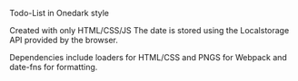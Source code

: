 Todo-List in Onedark style

Created with only HTML/CSS/JS
The date is stored using the Localstorage API provided by the browser.

Dependencies include loaders for HTML/CSS and PNGS for Webpack and date-fns for formatting.
